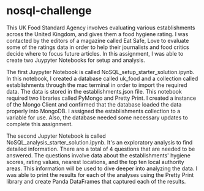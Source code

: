 # nosql-challenge

This UK Food Standard Agency involves evaluating various establishments across the United Kingdom, and gives them a food hygiene rating. I was contacted by the editors of a magazine called Eat Safe, Love to evaluate some of the ratings data in order to help their journalists and food critics decide where to focus future articles. In this assignment, I was able to create two Juypyter Notebooks for setup and analysis.

The first Juypyter Notebook is called NoSQL_setup_starter_solution.ipynb. In this notebook, I created a database called uk_food and a collection called establishments through the mac terminal in order to import the required data. The data is stored in the establishments.json file. This notebook required two libraries called PyMongo and Pretty Print. I created a instance of the Mongo Client and confirmed that the database loaded the data properly into MongoDB. I assigned the establishments collection to a variable for use. Also, the database needed some necessary updates to complete this assignment.

The second Jupyter Notebook is called NoSQL_analysis_starter_solution.ipynb. It's an exploratory analysis to find detailed information. There are a total of 4 questions that are needed to be answered. The questions involve data about the establishments' hygiene scores, rating values, nearest locations, and the top ten local authority areas. This information will be used to dive deeper into analyzing the data. I was able to print the results for each of the analyses using the Pretty Print library and create Panda DataFrames that captured each of the results.
